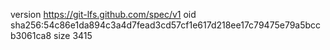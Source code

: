 version https://git-lfs.github.com/spec/v1
oid sha256:54c86e1da894c3a4d7fead3cd57cf1e617d218ee17c79475e79a5bccb3061ca8
size 3415
